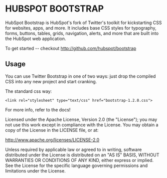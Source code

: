 HUBSPOT BOOTSTRAP
=================

HubSpot Bootstrap is HubSpot's fork of Twitter's toolkit for kickstarting CSS for websites, apps, and more. It includes base CSS styles for typography, forms, buttons, tables, grids, navigation, alerts, and more that are built into the HubSpot web application. 

To get started -- checkout http://github.com/hubspot/bootstrap


Usage
-----

You can use Twitter Bootstrap in one of two ways: just drop the compiled CSS into any new project and start cranking.

The standard css way:

    <link rel="stylesheet" type="text/css" href="bootstrap-1.2.0.css">

For more info, refer to the docs!



Licensed under the Apache License, Version 2.0 (the "License");
you may not use this work except in compliance with the License.
You may obtain a copy of the License in the LICENSE file, or at:

   http://www.apache.org/licenses/LICENSE-2.0

Unless required by applicable law or agreed to in writing, software
distributed under the License is distributed on an "AS IS" BASIS,
WITHOUT WARRANTIES OR CONDITIONS OF ANY KIND, either express or implied.
See the License for the specific language governing permissions and
limitations under the License.